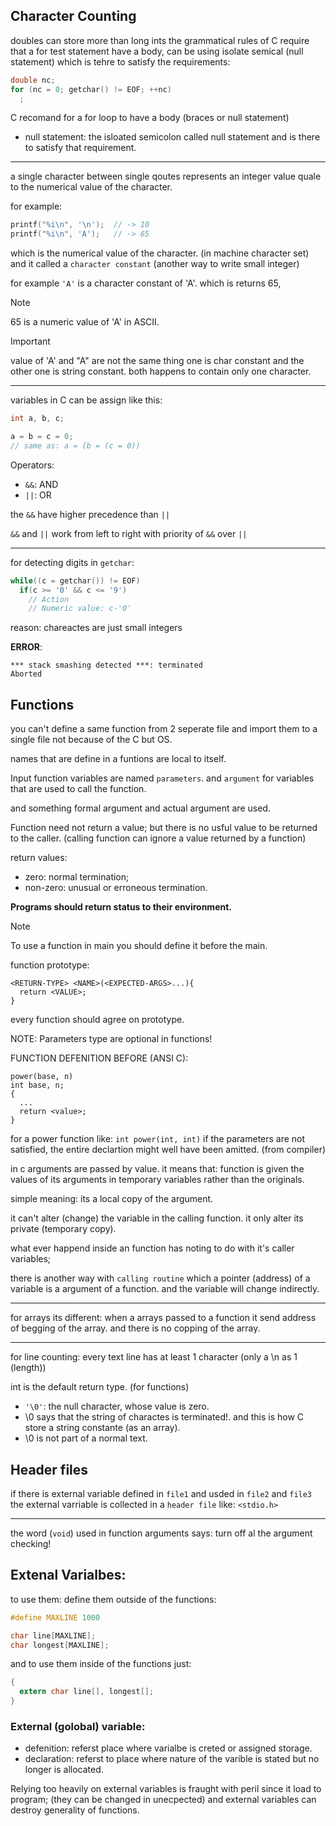## Character Counting


doubles can store more than long ints
the grammatical rules of C require that a for test statement have a body, can be using isolate semical (null statement) which is tehre to satisfy the requirements:

```c
double nc;
for (nc = 0; getchar() != EOF; ++nc)
  ;
```
C recomand for a for loop to have a body (braces or null statement)
- null statement: the isloated semicolon called null statement and is there to satisfy that requirement.


---

a single character between single qoutes represents an integer value quale to the numerical value of the character.

for example:
```c
printf("%i\n", '\n');  // -> 10
printf("%i\n", 'A');   // -> 65
```

which is the numerical value of the character. (in machine character set)
and it called a `character constant` (another way to write small integer)

for example `'A'` is a character constant of 'A'. which is returns 65,

> [!NOTE]
> 65 is a numeric value of 'A' in ASCII.


> [!IMPORTANT]
> value of 'A' and "A" are not the same thing one is char constant and the other one is string constant.
> both happens to contain only one character.



---


variables in C can be assign like this:
```c
int a, b, c;

a = b = c = 0;
// same as: a = (b = (c = 0))
```

Operators:
- `&&`: AND
- `||`: OR

the `&&` have higher precedence than `||`

`&&` and `||` work from left to right with priority of `&&` over `||`



---

for detecting digits in `getchar`:
```c
while((c = getchar()) != EOF)
  if(c >= '0' && c <= '9')
    // Action
    // Numeric value: c-'0'
```

reason: chareactes are just small integers


**ERROR**:
```text
*** stack smashing detected ***: terminated
Aborted
```


## Functions

you can't define a same function from 2 seperate file and import them to a single file not because of the C but OS.


names that are define in a funtions are local to itself.


Input function variables are named `parameters`.
and `argument` for variables that are used to call the function.

and something formal argument and actual argument are used.



Function need not return a value; but there is no usful value to be returned to the caller. (calling function can ignore a value returned by a function)

return values:
- zero: normal termination;
- non-zero: unusual or erroneous termination.

**Programs should return status to their environment.**


> [!NOTE]
> To use a function in main you should define it before the main.


function prototype:
```text
<RETURN-TYPE> <NAME>(<EXPECTED-ARGS>...){
  return <VALUE>;
}
```

every function should agree on prototype.


NOTE: Parameters type are optional in functions!


FUNCTION DEFENITION BEFORE (ANSI C):
```text
power(base, n)
int base, n;
{
  ...
  return <value>;
}
```


for a power function like: `int power(int, int)` if the parameters are not satisfied, the entire declartion might well have been amitted. (from compiler)



in c arguments are passed by value.
it means that: function is given the values of its arguments in temporary variables rather than the originals.

simple meaning: its a local copy of the argument.

it can't alter (change) the variable in the calling function.
it only alter its private (temporary copy).



what ever happend inside an function has noting to do with it's caller variables;


there is another way with `calling routine` which a pointer (address) of a variable is a argument of a function.
and the variable will change indirectly.



---

for arrays its different: when a arrays passed to a function it send address of begging of the array. and there is no copping of the array.



---


for line counting:
every text line has at least 1 character (only a \n as 1 (length))




int is the default return type. (for functions)




- `'\0'`: the null character, whose value is zero.
- \0 says that the string of charactes is terminated!.
and this is how C store a string constante (as an array).
- \0 is not part of a normal text.



## Header files
if there is external variable defined in `file1` and usded in `file2` and `file3` the external varriable is collected in a `header file` like: `<stdio.h>`


---

the word (`void`) used in function arguments says: turn off al the argument checking!


## Extenal Varialbes:
to use them:
define them outside of the functions:

```c
#define MAXLINE 1000

char line[MAXLINE];
char longest[MAXLINE];
```

and to use them inside of the functions just:
```c
{
  extern char line[], longest[];
}
```

### External (golobal) variable:
- defenition: referst place where varialbe is creted or assigned storage.
- declaration: referst to place where nature of the varible is stated but no longer is allocated.


Relying too heavily on external variables is fraught with peril since it load to program; (they can be changed in unecpected)
and external variables can destroy generality of functions.
